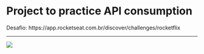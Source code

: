 <h1>Project to practice API consumption</h1>
Desafio: https://app.rocketseat.com.br/discover/challenges/rocketflix
<hr>
<img src="https://i.imgur.com/i5tadGi.png">
